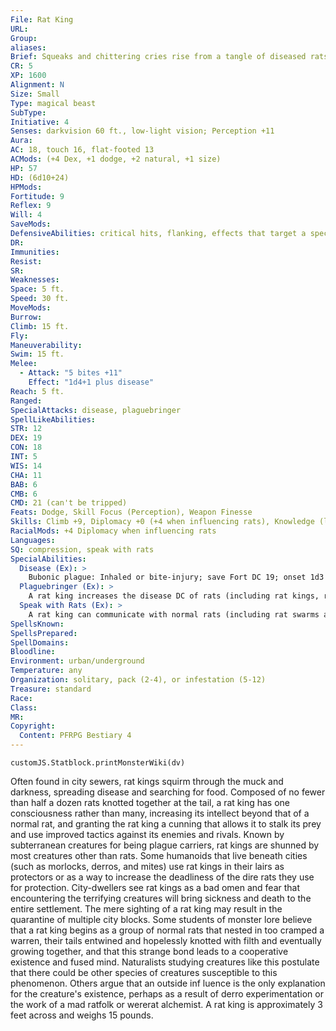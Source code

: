```yaml
---
File: Rat King
URL: 
Group: 
aliases: 
Brief: Squeaks and chittering cries rise from a tangle of diseased rats with their tails knotted together.
CR: 5
XP: 1600
Alignment: N
Size: Small
Type: magical beast
SubType: 
Initiative: 4
Senses: darkvision 60 ft., low-light vision; Perception +11
Aura: 
AC: 18, touch 16, flat-footed 13
ACMods: (+4 Dex, +1 dodge, +2 natural, +1 size)
HP: 57
HD: (6d10+24)
HPMods: 
Fortitude: 9
Reflex: 9
Will: 4
SaveMods: 
DefensiveAbilities: critical hits, flanking, effects that target a specific number of creatures
DR: 
Immunities: 
Resist: 
SR: 
Weaknesses: 
Space: 5 ft.
Speed: 30 ft.
MoveMods: 
Burrow: 
Climb: 15 ft.
Fly: 
Maneuverability: 
Swim: 15 ft.
Melee: 
  - Attack: "5 bites +11"
    Effect: "1d4+1 plus disease"
Reach: 5 ft.
Ranged: 
SpecialAttacks: disease, plaguebringer
SpellLikeAbilities: 
STR: 12
DEX: 19
CON: 18
INT: 5
WIS: 14
CHA: 11
BAB: 6
CMB: 6
CMD: 21 (can't be tripped)
Feats: Dodge, Skill Focus (Perception), Weapon Finesse
Skills: Climb +9, Diplomacy +0 (+4 when influencing rats), Knowledge (local) -2, Perception +11, Stealth +13, Swim +9
RacialMods: +4 Diplomacy when influencing rats
Languages: 
SQ: compression, speak with rats
SpecialAbilities:
  Disease (Ex): >
    Bubonic plague: Inhaled or bite-injury; save Fort DC 19; onset 1d3 days; frequency 1/day; effect 1d4 Str damage, 1 Cha damage, and fatigue; cure 2 consecutive saves. The save DC is Constitution-based and includes the +2 from the rat king's plaguebringer ability.
  Plaguebringer (Ex): >
    A rat king increases the disease DC of rats (including rat kings, rat swarms, and dire rats) within 100 feet by +2.
  Speak with Rats (Ex): >
    A rat king can communicate with normal rats (including rat swarms and dire rats) as if using speak with animals. It can use Diplomacy to alter a rat's attitude, and when so doing gains a +4 racial bonus on the check. Any ability that allows a creature to communicate with rats (such as speak with animals or a wererat's rat empathy) allows for communication with a rat king.
SpellsKnown: 
SpellsPrepared: 
SpellDomains: 
Bloodline: 
Environment: urban/underground
Temperature: any
Organization: solitary, pack (2-4), or infestation (5-12)
Treasure: standard
Race: 
Class: 
MR: 
Copyright:
  Content: PFRPG Bestiary 4
---
```

```dataviewjs
customJS.Statblock.printMonsterWiki(dv)
```
Often found in city sewers, rat kings squirm through the muck and darkness, spreading disease and searching for food. Composed of no fewer than half a dozen rats knotted together at the tail, a rat king has one consciousness rather than many, increasing its intellect beyond that of a normal rat, and granting the rat king a cunning that allows it to stalk its prey and use improved tactics against its enemies and rivals. Known by subterranean creatures for being plague carriers, rat kings are shunned by most creatures other than rats. Some humanoids that live beneath cities (such as morlocks, derros, and mites) use rat kings in their lairs as protectors or as a way to increase the deadliness of the dire rats they use for protection. City-dwellers see rat kings as a bad omen and fear that encountering the terrifying creatures will bring sickness and death to the entire settlement. The mere sighting of a rat king may result in the quarantine of multiple city blocks. Some students of monster lore believe that a rat king begins as a group of normal rats that nested in too cramped a warren, their tails entwined and hopelessly knotted with filth and eventually growing together, and that this strange bond leads to a cooperative existence and fused mind. Naturalists studying creatures like this postulate that there could be other species of creatures susceptible to this phenomenon. Others argue that an outside inf luence is the only explanation for the creature's existence, perhaps as a result of derro experimentation or the work of a mad ratfolk or wererat alchemist. A rat king is approximately 3 feet across and weighs 15 pounds.
